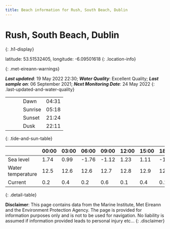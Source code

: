 ```yaml
---
title: Beach information for Rush, South Beach, Dublin
---
```

# Rush, South Beach, Dublin 
{: .h1-display}

latitude: 53.51532405, longitude: -6.09501618
{: .location-info}


{: .met-eireann-warnings}

___Last updated___: 19 May 2022 22:30; ___Water Quality___: Excellent Quality;
___Last sample on___: 06 September 2021; ___Next Monitoring Date___: 24 May 2022
{: .last-updated-and-water-quality}

|   |   |   |   |   |
|---|---|---|---|---|
|   |   |   | Dawn  | 04:31 |
|   |   |   | Sunrise  | 05:18 |
|   |   |   | Sunset  | 21:24 |
|   |   |   | Dusk  | 22:11 |
{: .tide-and-sun-table}

<div></div>

| | 00:00 | 03:00 | 06:00 | 09:00 | 12:00 | 15:00 | 18:00 | 21:00 |
|---|---|---|---|---|---|---|---|---|
| Sea level | 1.74 | 0.99 | -1.76 | -1.12| 1.23 | 1.11 | -1.33 | -1.07 |
| Water temperature | 12.5 | 12.6 | 12.6 | 12.7 | 12.8 | 12.9 | 12.9 | 13.0 |
| Current | 0.2 | 0.4 | 0.2 | 0.6 | 0.1| 0.4 | 0.1 | 0.6 |
{: .detail-table}

__Disclaimer__: This page contains data from the Marine Institute,
Met Eireann and the Environment Protection Agency. The page is provided for
information purposes only and is not to be used for navigation. No liability
is assumed if information provided leads to personal injury etc...
{: .disclaimer}